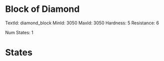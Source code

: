 # Block of Diamond
TextId: diamond_block
MinId: 3050
MaxId: 3050
Hardness: 5
Resistance: 6

Num States: 1
# States
```

```